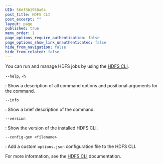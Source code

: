 ```yaml
---
UID: 56df3b1958a04
post_title: HDFS CLI
post_excerpt: ""
layout: page
published: true
menu_order: 1
page_options_require_authentication: false
page_options_show_link_unauthenticated: false
hide_from_navigation: false
hide_from_related: false
---
```

You can run and manage HDFS jobs by using the [HDFS CLI][1].

`--help`, `-h`

:   Show a description of all command options and positional arguments for the command.

`--info`

:   Show a brief description of the command.

`--version`

:   Show the version of the installed HDFS CLI.

`--config-gen <filename>`

:   Add a custom `options.json` configuration file to the HDFS CLI.

For more information, see the [HDFS CLI][1] documentation.

 [1]: https://github.com/mesosphere/dcos-hdfs